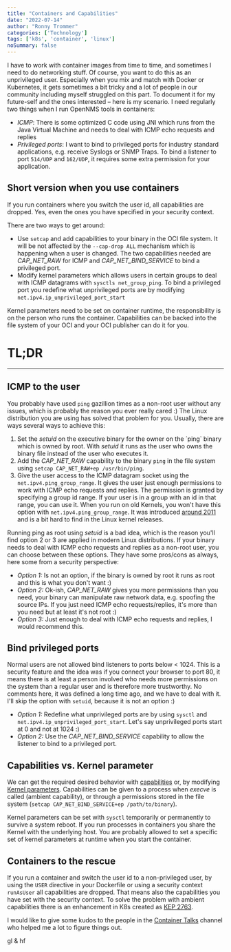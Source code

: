 ```yaml
---
title: "Containers and Capabilities"
date: "2022-07-14"
author: "Ronny Trommer"
categories: ['Technology']
tags: ['k8s', 'container', 'linux']
noSummary: false
---
```


I have to work with container images from time to time, and sometimes I need to do networking stuff.
Of course, you want to do this as an unprivileged user.
Especially when you mix and match with Docker or Kubernetes, it gets sometimes a bit tricky and a lot of people in our community including myself struggled on this part.
To document it for my future-self and the ones interested – here is my scenario.
I need regularly two things when I run OpenNMS tools in containers:

* *ICMP*: There is some optimized C code using JNI which runs from the Java Virtual Machine and needs to deal with ICMP echo requests and replies
* *Privileged ports*: I want to bind to privileged ports for industry standard applications, e.g. receive Syslogs or SNMP Traps.
                      To bind a listener to port `514/UDP` and `162/UDP`, it requires some extra permission for your application.

## Short version when you use containers

If you run containers where you switch the user id, all capabilities are dropped.
Yes, even the ones you have specified in your security context.

There are two ways to get around:
* Use `setcap` and add capabilities to your binary in the OCI file system.
  It will be not affected by the `--cap-drop ALL` mechanism which is happening when a user is changed.
  The two capabilities needed are *CAP_NET_RAW* for ICMP and *CAP_NET_BIND_SERVICE* to bind a privileged port.
* Modify kernel parameters which allows users in certain groups to deal with ICMP datagrams with `sysctls net_group_ping`.
  To bind a privileged port you redefine what unprivileged ports are by modifying `net.ipv4.ip_unprivileged_port_start`

Kernel parameters need to be set on container runtime, the responsibility is on the person who runs the container.
Capabilities can be backed into the file system of your OCI and your OCI publisher can do it for you.

# TL;DR

---

## ICMP to the user

You probably have used `ping` gazillion times as a non-root user without any issues, which is probably the reason you ever really cared :)
The Linux distribution you are using has solved that problem for you.
Usually, there are ways several ways to achieve this:

1. Set the *setuid* on the executive binary for the owner on the ´ping` binary which is owned by root.
   With *setuid* it runs as the user who owns the binary file instead of the user who executes it.
2. Add the *CAP_NET_RAW* capability to the binary `ping` in the file system using `setcap CAP_NET_RAW+ep /usr/bin/ping`.
3. Give the user access to the ICMP datagram socket using the `net.ipv4.ping_group_range`.
   It gives the user just enough permissions to work with ICMP echo requests and replies.
   The permission is granted by specifying a group id range.
   If your user is in a group with an id in that range, you can use it.
   When you run on old Kernels, you won't have this option with `net.ipv4.ping_group_range`.
   It was introduced [around 2011](https://lore.kernel.org/lkml/1305325333.3120.36.camel@edumazet-laptop/) and is a bit hard to find in the Linux kernel releases.

Running ping as root using *setuid* is a bad idea, which is the reason you'll find option 2 or 3 are applied in modern Linux distributions.
If your binary needs to deal with ICMP echo requests and replies as a non-root user, you can choose between these options.
They have some pros/cons as always, here some from a security perspective:
* *Option 1:* Is not an option, if the binary is owned by root it runs as root and this is what you don't want :)
* *Option 2:* Ok-ish, *CAP_NET_RAW* gives you more permissions than you need, your binary can manipulate raw network data, e.g. spoofing the source IPs.
  If you just need ICMP echo requests/replies, it's more than you need but at least it's not root :)
* *Option 3:* Just enough to deal with ICMP echo requests and replies, I would recommend this.

## Bind privileged ports

Normal users are not allowed bind listeners to ports below < 1024.
This is a security feature and the idea was if you connect your browser to port 80, it means there is at least a person involved who needs more permissions on the system than a regular user and is therefore more trustworthy.
No comments here, it was defined a long time ago, and we have to deal with it.
I'll skip the option with `setuid`, because it is not an option :)
* *Option 1:* Redefine what unprivileged ports are by using `sysctl` and `net.ipv4.ip_unprivileged_port_start`.
  Let's say unprivileged ports start at 0 and not at 1024 :)
* *Option 2:* Use the *CAP_NET_BIND_SERVICE* capability to allow the listener to bind to a privileged port.

## Capabilities vs. Kernel parameter

We can get the required desired behavior with [capabilities](https://man7.org/linux/man-pages/man7/capabilities.7.html) or, by modifying [Kernel parameters](https://wiki.archlinux.org/title/sysctl).
Capabilities can be given to a process when *execve* is called (ambient capability), or through a permissions stored in the file system (`setcap CAP_NET_BIND_SERVICE+ep /path/to/binary`).

Kernel parameters can be set with `sysctl` temporarily or permanently to survive a system reboot.
If you run processes in containers you share the Kernel with the underlying host.
You are probably allowed to set a specific set of kernel parameters at runtime when you start the container.

## Containers to the rescue

If you run a container and switch the user id to a non-privileged user, by using the `USER` directive in your Dockerfile or using a security context `runAsUser` all capabilities are dropped.
That means also the capabilities you have set with the security context.
To solve the problem with ambient capabilities there is an enhancement in K8s created as [KEP 2763](https://github.com/kubernetes/enhancements/issues/2763).

I would like to give some kudos to the people in the [Container Talks](https://matrix.to/#/#containers:shivering-isles.com?via=shivering-isles.com&via=matrix.org&via=matrix.allmende.io) channel who helped me a lot to figure things out.

gl & hf
